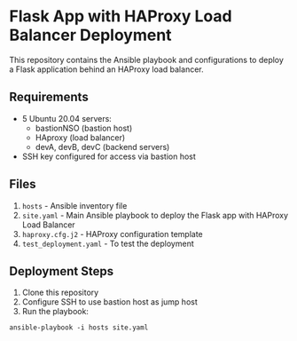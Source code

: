 # Flask App with HAProxy Load Balancer Deployment

This repository contains the Ansible playbook and configurations to deploy a Flask application behind an HAProxy load balancer.

## Requirements

- 5 Ubuntu 20.04 servers:
  - bastionNSO (bastion host)
  - HAproxy (load balancer)
  - devA, devB, devC (backend servers)
- SSH key configured for access via bastion host

## Files

1. `hosts` - Ansible inventory file
2. `site.yaml` - Main Ansible playbook to deploy the Flask app with HAProxy Load Balancer
3. `haproxy.cfg.j2` - HAProxy configuration template
4. `test_deployment.yaml` - To test the deployment 

## Deployment Steps

1. Clone this repository
2. Configure SSH to use bastion host as jump host
3. Run the playbook: 
```
ansible-playbook -i hosts site.yaml
```